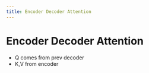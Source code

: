 ```yaml
---
title: Encoder Decoder Attention
---
```


# Encoder Decoder Attention
- Q comes from prev decoder
- K,V from encoder
































